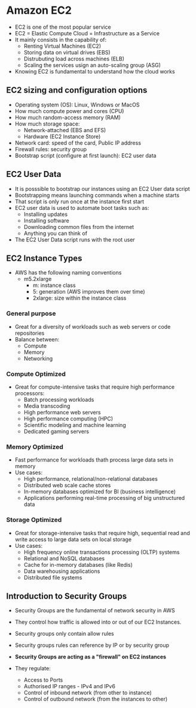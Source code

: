 # Amazon EC2
- EC2 is one of the most popular service
- EC2 = Elastic Compute Cloud = Infrastructure as a Service
- It mainly consists in the capability of:
  - Renting Virtual Machines (EC2)
  - Storing data on virtual drives (EBS)
  - Distrubuting load across machines (ELB)
  - Scaling the services usign an auto-scaling group (ASG)
- Knowing EC2 is fundamental to understand how the cloud works
  
## EC2 sizing and configuration options
- Operating system (OS): Linux, Windows or MacOS
- How much compute power and cores (CPU)
- How much random-access memory (RAM)
- How much storage space:
  - Network-attached (EBS and EFS)
  - Hardware (EC2 Instance Store)
- Network card: speed of the card, Public IP address
- Firewall rules: security group
- Bootstrap script (configure at first launch): EC2 user data

## EC2 User Data
- It is posssible to bootstrap our instances using an EC2 User data script
- Bootstrapping means launching commands when a machine starts
- That script is only run once at the instance first start
- EC2 user data is used to automate boot tasks such as:
  - Installing updates
  - Installing software
  - Downloading common files from the internet
  - Anything you can think of
- The EC2 User Data script runs with the root user

## EC2 Instance Types
- AWS has the following naming conventions
  - m5.2xlarge
    - m: instance class
    - 5: generation (AWS improves them over time)
    - 2xlarge: size within the instance class

### General purpose
- Great for a diversity of workloads such as web servers or code repositories
- Balance between:
  - Compute
  - Memory
  - Networking
  
### Compute Optimized
- Great for compute-intensive tasks that require high performance processors:
  - Batch processing workloads
  - Media transcoding
  - High performance web servers
  - High performance computing (HPC)
  - Scientific modeling and machine learning
  - Dedicated gaming servers

### Memory Optimized
- Fast performance for workloads thath process large data sets in memory
- Use cases:
  - High performance, relational/non-relational databases
  - Distributed web scale cache stores
  - In-memory databases optimized for BI (business intelligence)
  - Applications performing real-time processing of big unstructured data

### Storage Optimized
- Great for storage-intensive tasks that require high, sequential read and write access to large data sets on local storage
- Use cases:
  - High frequency online transactions processing (OLTP) systems
  - Relational and NoSQL databases
  - Cache for in-memory databases (like Redis)
  - Data warehousing applications
  - Distributed file systems

## Introduction to Security Groups
- Security Groups are the fundamental of network security in AWS
- They control how traffic is allowed into or out of our EC2 Instances.
- Security groups only contain allow rules
- Security groups rules can reference by IP or by security group

- **Security Groups are acting as a "firewall" on EC2 instances**
- They regulate:
  - Access to Ports
  - Authorised IP ranges - IPv4 and IPv6
  - Control of inbound network (from other to instance)
  - Control of outbound network (from the instances to other)

